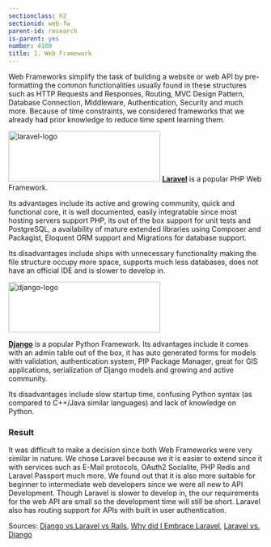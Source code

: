 ```yaml
---
sectionclass: h2
sectionid: web-fw
parent-id: research
is-parent: yes
number: 4100
title: 1. Web Framework
---
```

Web Frameworks simplify the task of building a website or web API by pre-formatting the common functionalities usually found in these structures such as HTTP Requests and Responses, Routing, MVC Design Pattern, Database Connection, Middleware, Authentication, Security and much more. Because of time constraints, we considered frameworks that we already had prior knowledge to reduce time spent learning them.

<a href="https://laravel.com/"><img src="{{ site.url }}/img/laravel-logo.png" alt="laravel-logo" style="width: 300px; height: 100px;"></a>
<b>[Laravel](https://laravel.com/)</b> is a popular PHP Web Framework. 

Its advantages include its active and growing community, quick and functional core, it is well documented, easily integratable since most hosting servers support PHP, its out of the box support for unit tests and PostgreSQL, a availability of mature extended libraries using Composer and Packagist, Eloquent ORM support and Migrations for database support. 

Its disadvantages include ships with unnecessary functionality making the file structure occupy more space, supports much less databases, does not have an official IDE and is slower to develop in. 


<a href="https://www.djangoproject.com/"><img src="{{ site.url }}/img/django-logo.png" alt="django-logo" style="width: 300px; height: 100px;"></a>

<b>[Django](https://www.djangoproject.com/)</b> is a popular Python Framework. Its advantages include it comes with an admin table out of the box, it has auto generated forms for models with validation, authentication system, PIP Package Manager, great for GIS applications, serialization of Django models and growing and active community. 

Its disadvantages include slow startup time, confusing Python syntax (as compared to C++/Java similar languages) and lack of knowledge on Python.

### Result
It was difficult to make a decision since both Web Frameworks were very similar in nature. We chose Laravel because we it is easier to extend since it with services such as E-Mail protocols, OAuth2 Socialite, PHP Redis and Laravel Passport much more. We found out that it is also more suitable for beginner to intermediate web developers since we were all new to API Development. Though Laravel is slower to develop in, the our requirements for the web API are small so the development time will still be short. Laravel also has routing support for APIs with built in user authentication. 


Sources: [Django vs Laravel vs Rails](http://www.findalltogether.com/post/django-vs-laravel-vs-rails/), [Why did I Embrace Laravel](https://www.toptal.com/laravel/why-i-decided-to-embrace-laravel), [Laravel vs. Django](http://vschart.com/compare/laravel/vs/django-framework)
